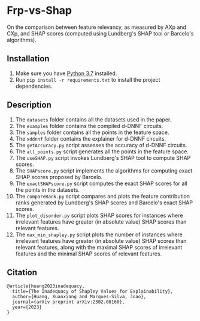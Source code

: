 # Frp-vs-Shap
On the comparison between feature relevancy, as measured by AXp and CXp, and SHAP scores 
(computed using Lundberg's SHAP tool or Barcelo's algorithms).

## Installation

1. Make sure you have [Python 3.7](https://www.python.org/downloads/) installed.
2. Run `pip install -r requirements.txt` to install the project dependencies.

## Description

1. The `datasets` folder contains all the datasets used in the paper.
2. The `examples` folder contains the compiled d-DNNF circuits.
3. The `samples` folder contains all the points in the feature space.
4. The `xddnnf` folder contains the explainer for d-DNNF circuits.
5. The `getAccuracy.py` script assesses the accuracy of d-DNNF circuits.
6. The `all_points.py` script generates all the points in the feature space.
7. The `useSHAP.py` script invokes Lundberg's SHAP tool to compute SHAP scores.
8. The `SHAPscore.py` script implements the algorithms for computing exact SHAP scores proposed by Barcelo.
9. The `exactSHAPscore.py` script computes the exact SHAP scores for all the points in the datasets.
10. The `compareRank.py` script compares and plots the feature contribution ranks generated by Lundberg's SHAP scores and Barcelo's exact SHAP scores. 
11. The `plot_disorder.py` script plots SHAP scores for instances where irrelevant features have greater (in absolute value) SHAP scores than relevant features.
12. The `max_min_shapley.py` script plots the number of instances where irrelevant features have greater (in absolute value) SHAP scores than relevant features, along with the maximal SHAP scores of irrelevant features and the minimal SHAP scores of relevant features.

## Citation
```
@article{huang2023inadequacy,
  title={The Inadequacy of Shapley Values for Explainability},
  author={Huang, Xuanxiang and Marques-Silva, Joao},
  journal={arXiv preprint arXiv:2302.08160},
  year={2023}
}
```